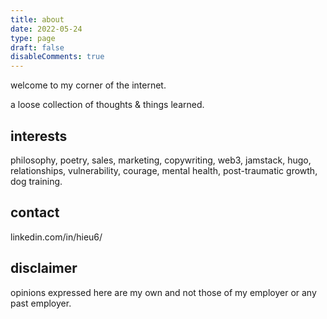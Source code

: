 ```yaml
---
title: about
date: 2022-05-24
type: page
draft: false
disableComments: true
---
```


welcome to my corner of the internet. 

a loose collection of thoughts & things learned.

## interests

philosophy, poetry, sales, marketing, copywriting, web3, jamstack, hugo, relationships, vulnerability, courage, mental health, post-traumatic growth, dog training. 

## contact

linkedin.com/in/hieu6/

## disclaimer
opinions expressed here are my own and not those of my employer or any past employer.
